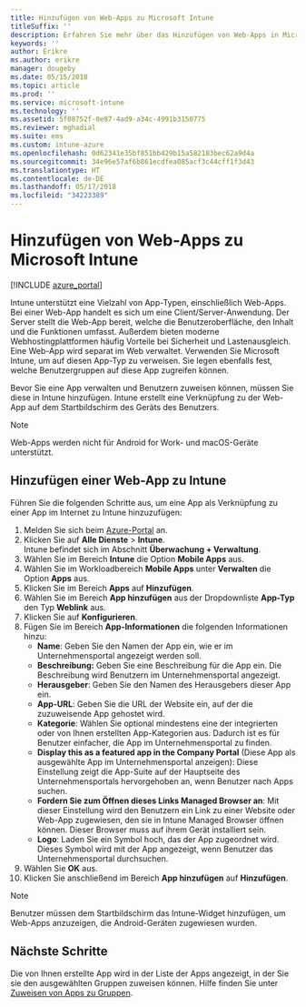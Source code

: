 ```yaml
---
title: Hinzufügen von Web-Apps zu Microsoft Intune
titleSuffix: ''
description: Erfahren Sie mehr über das Hinzufügen von Web-Apps in Microsoft Intune.
keywords: ''
author: Erikre
ms.author: erikre
manager: dougeby
ms.date: 05/15/2018
ms.topic: article
ms.prod: ''
ms.service: microsoft-intune
ms.technology: ''
ms.assetid: 5f08752f-0e87-4ad9-a34c-4991b3150775
ms.reviewer: mghadial
ms.suite: ems
ms.custom: intune-azure
ms.openlocfilehash: 0d62341e35bf851bb429b15a582183bec62a9d4a
ms.sourcegitcommit: 34e96e57af6b861ecdfea085acf3c44cff1f3d43
ms.translationtype: HT
ms.contentlocale: de-DE
ms.lasthandoff: 05/17/2018
ms.locfileid: "34223389"
---
```

# <a name="add-web-apps-to-microsoft-intune"></a>Hinzufügen von Web-Apps zu Microsoft Intune

[!INCLUDE [azure_portal](./includes/azure_portal.md)]

Intune unterstützt eine Vielzahl von App-Typen, einschließlich Web-Apps. Bei einer Web-App handelt es sich um eine Client/Server-Anwendung. Der Server stellt die Web-App bereit, welche die Benutzeroberfläche, den Inhalt und die Funktionen umfasst. Außerdem bieten moderne Webhostingplattformen häufig Vorteile bei Sicherheit und Lastenausgleich. Eine Web-App wird separat im Web verwaltet. Verwenden Sie Microsoft Intune, um auf diesen App-Typ zu verweisen. Sie legen ebenfalls fest, welche Benutzergruppen auf diese App zugreifen können. 

Bevor Sie eine App verwalten und Benutzern zuweisen können, müssen Sie diese in Intune hinzufügen. Intune erstellt eine Verknüpfung zu der Web-App auf dem Startbildschirm des Geräts des Benutzers.

> [!Note]
> Web-Apps werden nicht für Android for Work- und macOS-Geräte unterstützt.

## <a name="add-a-web-app-to-intune"></a>Hinzufügen einer Web-App zu Intune
Führen Sie die folgenden Schritte aus, um eine App als Verknüpfung zu einer App im Internet zu Intune hinzuzufügen:

1. Melden Sie sich beim [Azure-Portal](https://portal.azure.com) an.
2. Klicken Sie auf **Alle Dienste** > **Intune**.  
    Intune befindet sich im Abschnitt **Überwachung + Verwaltung**.
3. Wählen Sie im Bereich **Intune** die Option **Mobile Apps** aus.
4. Wählen Sie im Workloadbereich **Mobile Apps** unter **Verwalten** die Option **Apps** aus.
5. Klicken Sie im Bereich **Apps** auf **Hinzufügen**.
6. Wählen Sie im Bereich **App hinzufügen** aus der Dropdownliste **App-Typ** den Typ **Weblink** aus.
7. Klicken Sie auf **Konfigurieren**.
8. Fügen Sie im Bereich **App-Informationen** die folgenden Informationen hinzu:
    - **Name**: Geben Sie den Namen der App ein, wie er im Unternehmensportal angezeigt werden soll.
    - **Beschreibung:** Geben Sie eine Beschreibung für die App ein. Die Beschreibung wird Benutzern im Unternehmensportal angezeigt.
    - **Herausgeber**: Geben Sie den Namen des Herausgebers dieser App ein.
    - **App-URL**: Geben Sie die URL der Website ein, auf der die zuzuweisende App gehostet wird.
    - **Kategorie**: Wählen Sie optional mindestens eine der integrierten oder von Ihnen erstellten App-Kategorien aus. Dadurch ist es für Benutzer einfacher, die App im Unternehmensportal zu finden.
    - **Display this as a featured app in the Company Portal** (Diese App als ausgewählte App im Unternehmensportal anzeigen): Diese Einstellung zeigt die App-Suite auf der Hauptseite des Unternehmensportals hervorgehoben an, wenn Benutzer nach Apps suchen.
    - **Fordern Sie zum Öffnen dieses Links Managed Browser an**: Mit dieser Einstellung wird den Benutzern ein Link zu einer Website oder Web-App zugewiesen, den sie in Intune Managed Browser öffnen können. Dieser Browser muss auf ihrem Gerät installiert sein.
    - **Logo**: Laden Sie ein Symbol hoch, das der App zugeordnet wird. Dieses Symbol wird mit der App angezeigt, wenn Benutzer das Unternehmensportal durchsuchen.
9. Wählen Sie **OK** aus.
10. Klicken Sie anschließend im Bereich **App hinzufügen** auf **Hinzufügen**.

> [!Note]
> Benutzer müssen dem Startbildschirm das Intune-Widget hinzufügen, um Web-Apps anzuzeigen, die Android-Geräten zugewiesen wurden.

## <a name="next-steps"></a>Nächste Schritte

Die von Ihnen erstellte App wird in der Liste der Apps angezeigt, in der Sie sie den ausgewählten Gruppen zuweisen können. Hilfe finden Sie unter [Zuweisen von Apps zu Gruppen](apps-deploy.md). 

